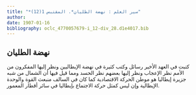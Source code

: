 ```yaml
---
title: "*سير العلم : نهضة الطليان*. المقتبس 1(12)"
author: 
date: 1907-01-16
bibliography: oclc_4770057679-i_12-div_28.d1e4017.bib
---
```




##  نهضة الطليان 


 كتبت في  العهد  الأخير  رسائل  وكتب كثيرة في نهضة الإيطاليين ونظر إليها المفكرون من الأمم نظر الإعجاب ونظر إليها بعضهم نظر الحسد ومما قيل فيها أن الشمال من شبه جزيرة إيطاليا هو موطن الحركة الاقتصادية كما كان في السالف منبعث القوة والوحدة الإيطالية وإن ليس كمثل حركة الاجتماع بإيطاليا في سائر أقطار المعمور. 

